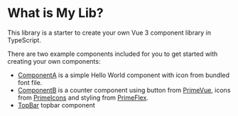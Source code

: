 # What is My Lib?

This library is a starter to create your own Vue 3 component library in TypeScript.

There are two example components included for you to get started with creating your own components:

- [ComponentA](/components/component-a) is a simple Hello World component with icon from bundled font file.
- [ComponentB](/components/component-b) is a counter component using button from [PrimeVue](https://www.primefaces.org/primevue/), icons from [PrimeIcons](https://www.primefaces.org/showcase/icons.xhtml) and styling from [PrimeFlex](https://www.primefaces.org/primeflex/).
- [TopBar](/components/top-bar) topbar component
